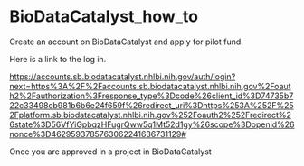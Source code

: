 # BioDataCatalyst_how_to

Create an account on BioDataCatalyst and apply for pilot fund.

Here is a link to the log in.

https://accounts.sb.biodatacatalyst.nhlbi.nih.gov/auth/login?next=https%3A%2F%2Faccounts.sb.biodatacatalyst.nhlbi.nih.gov%2Foauth2%2Fauthorization%3Fresponse_type%3Dcode%26client_id%3D74735b722c33498cb981b6b6e24f659f%26redirect_uri%3Dhttps%253A%252F%252Fplatform.sb.biodatacatalyst.nhlbi.nih.gov%252Foauth2%252Fredirect%26state%3D56VfYiGpbqzHFugrQww5q1Mt52d1gy%26scope%3Dopenid%26nonce%3D4629593785763062241636731129#

Once you are approved in a project in BioDataCatalyst
